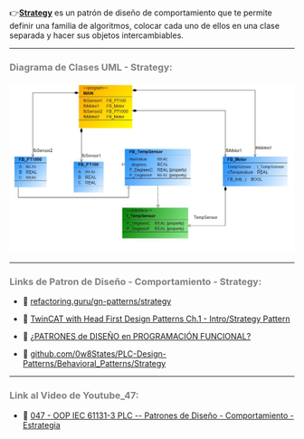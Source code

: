👉[**Strategy**](https://refactoring.guru/es/design-patterns/strategy) es un patrón de diseño de comportamiento que te permite definir una familia de algoritmos, colocar cada uno de ellos en una clase separada y hacer sus objetos intercambiables.
***
### <span style="color:grey">Diagrama de Clases UML - Strategy:</span>

![Design_Pattern_Behavioral_Strategy](../../imagenes/Design_Pattern_Behavioral_Strategy.JPG)
***
### <span style="color:grey">Links de Patron de Diseño - Comportamiento - Strategy:</span>

- 🔗 [refactoring.guru/gn-patterns/strategy](https://refactoring.guru/es/design-patterns/strategy)

- 🔗 [TwinCAT with Head First Design Patterns Ch.1 - Intro/Strategy Pattern](https://twincontrols.com/community/twincat-knowledgebase/twincat-with-head-first-design-patterns-ch-1-intro-strategy-pattern/#post-724)

- 🔗 [¿PATRONES de DISEÑO en PROGRAMACIÓN FUNCIONAL?](https://www.youtube.com/watch?v=rifZSSdM8_s)

- 🔗 [github.com/0w8States/PLC-Design-Patterns/Behavioral_Patterns/Strategy](https://github.com/0w8States/PLC-Design-Patterns/tree/master/Behavioral_Patterns/Strategy)
***
### <span style="color:grey">Link al Video de Youtube_47:</span>
- 🔗 [047 - OOP IEC 61131-3 PLC -- Patrones de Diseño - Comportamiento - Estrategia]()